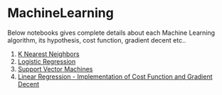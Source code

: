 # MachineLearning
Below notebooks gives complete details about each Machine Learning algorithm, its hypothesis, cost function, gradient decent etc..

1. [K Nearest Neighbors](https://github.com/KrisSandy/ExMachineLearning/blob/master/ML_Classification_KNN.ipynb)
2. [Logistic Regression](https://github.com/KrisSandy/ExMachineLearning/blob/master/ML_Classification_Logistic_Regression.ipynb)
3. [Support Vector Machines](https://github.com/KrisSandy/ExMachineLearning/blob/master/ML_Classification_SVM.ipynb)
4. [Linear Regression - Implementation of Cost Function and Gradient Decent](https://github.com/KrisSandy/ExMachineLearning/blob/master/Machine_Learning_%7C_Linear_Regression.ipynb)
